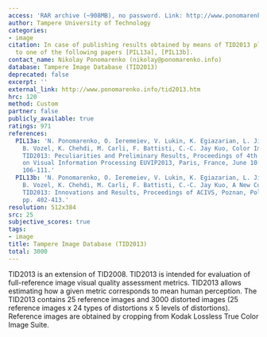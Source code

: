 ```yaml
---
access: 'RAR archive (~908MB), no password. Link: http://www.ponomarenko.info/tid2013/tid2013.rar'
author: Tampere University of Technology
categories:
- image
citation: In case of publishing results obtained by means of TID2013 please refer
  to one of the following papers [PIL13a], [PIL13b].
contact_name: Nikolay Ponomarenko (nikolay@ponomarenko.info)
database: Tampere Image Database (TID2013)
deprecated: false
excerpt: ''
external_link: http://www.ponomarenko.info/tid2013.htm
hrc: 120
method: Custom
partner: false
publicly_available: true
ratings: 971
references:
  PIL13a: 'N. Ponomarenko, O. Ieremeiev, V. Lukin, K. Egiazarian, L. Jin, J. Astola,
    B. Vozel, K. Chehdi, M. Carli, F. Battisti, C.-C. Jay Kuo, Color Image Database
    TID2013: Peculiarities and Preliminary Results, Proceedings of 4th Europian Workshop
    on Visual Information Processing EUVIP2013, Paris, France, June 10-12, 2013, pp.
    106-111.'
  PIL13b: 'N. Ponomarenko, O. Ieremeiev, V. Lukin, K. Egiazarian, L. Jin, J. Astola,
    B. Vozel, K. Chehdi, M. Carli, F. Battisti, C.-C. Jay Kuo, A New Color Image Database
    TID2013: Innovations and Results, Proceedings of ACIVS, Poznan, Poland, Oct. 2013,
    pp. 402-413.'
resolution: 512x384
src: 25
subjective_scores: true
tags:
- image
title: Tampere Image Database (TID2013)
total: 3000
---
```


TID2013 is an extension of TID2008. TID2013 is intended for evaluation of full-reference image visual quality assessment metrics. TID2013 allows estimating how a given metric corresponds to mean human perception. The TID2013 contains 25 reference images and 3000 distorted images (25 reference images x 24 types of distortions x 5 levels of distortions). Reference images are obtained by cropping from Kodak Lossless True Color Image Suite.